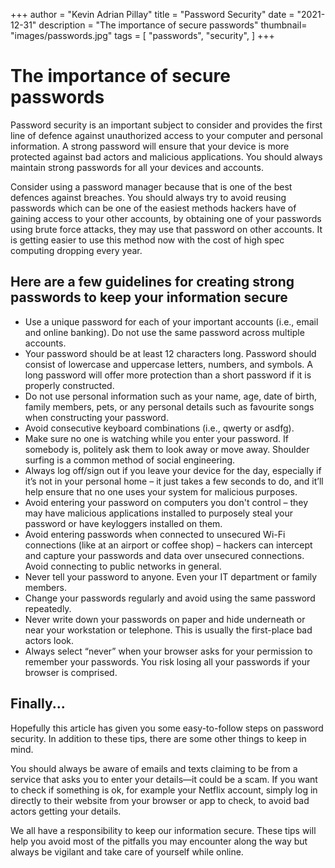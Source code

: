 +++
author = "Kevin Adrian Pillay"
title = "Password Security"
date = "2021-12-31"
description = "The importance of secure passwords"
thumbnail= "images/passwords.jpg"
tags = [
    "passwords",
    "security",
]
+++



# The importance of secure passwords

Password security is an important subject to consider and provides the first line of defence against unauthorized access to your computer and personal information. 
A strong password will ensure that your device is more protected against bad actors and malicious applications. You should always maintain strong passwords for all your devices and accounts. 

Consider using a password manager because that is one of the best defences against breaches. 
You should always try to avoid reusing passwords which can be one of the easiest methods hackers have of gaining access to your other accounts, by obtaining one of your passwords using brute force attacks, they may use that password on other accounts. 
It is getting easier to use this method now with the cost of high spec computing dropping every year. 


## Here are a few guidelines for creating strong passwords to keep your information secure

-	Use a unique password for each of your important accounts (i.e., email and online banking). Do not use the same password across multiple accounts. 
-	Your password should be at least 12 characters long. Password should consist of lowercase and uppercase letters, numbers, and symbols. A long password will offer more           protection than a short password if it is properly constructed.
-	Do not use personal information such as your name, age, date of birth, family members, pets, or any personal details such as favourite songs when constructing your password.
-	Avoid consecutive keyboard combinations (i.e., qwerty or asdfg).
-	Make sure no one is watching while you enter your password. If somebody is, politely ask them to look away or move away. Shoulder surfing is a common method of social           engineering. 
-	Always log off/sign out if you leave your device for the day, especially if it’s not in your personal home – it just takes a few seconds to do, and it’ll help ensure that no     one uses your system for malicious purposes. 
-	Avoid entering your password on computers you don't control – they may have malicious applications installed to purposely steal your password or have keyloggers installed on     them.
-	Avoid entering passwords when connected to unsecured Wi-Fi connections (like at an airport or coffee shop) – hackers can intercept and capture your passwords and data over       unsecured connections. Avoid connecting to public networks in general. 
-	Never tell your password to anyone. Even your IT department or family members.
-	Change your passwords regularly and avoid using the same password repeatedly.
-	Never write down your passwords on paper and hide underneath or near your workstation or telephone. This is usually the first-place bad actors look.
-	Always select “never” when your browser asks for your permission to remember your passwords. You risk losing all your passwords if your browser is comprised. 

## Finally...

Hopefully this article has given you some easy-to-follow steps on password security. In addition to these tips, there are some other things to keep in mind. 

You should always be aware of emails and texts claiming to be from a service that asks you to enter your details—it could be a scam. 
If you want to check if something is ok, for example your Netflix account, simply log in directly to their website from your browser or app to check, to avoid bad actors getting your details. 

We all have a responsibility to keep our information secure. These tips will help you avoid most of the pitfalls you may encounter along the way but always be vigilant and take care of yourself while online. 
